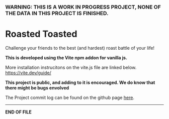 ### WARNING: THIS IS A WORK IN PROGRESS PROJECT, NONE OF THE DATA IN THIS PROJECT IS FINISHED.

# Roasted Toasted
Challenge your friends to the best (and hardest) roast battle of your life!

**This is developed using the Vite npm addon for vanilla js.**

More installation instrucitons on the vite.js file are linked below.
https://vite.dev/guide/

**This project is public, and adding to it is encouraged. We do know that there might be bugs envolved**

The Project commit log can be found on the github page [here](https://github.com/foxxo-dev/roastedtoasted).
<hr />


**END OF FILE**
